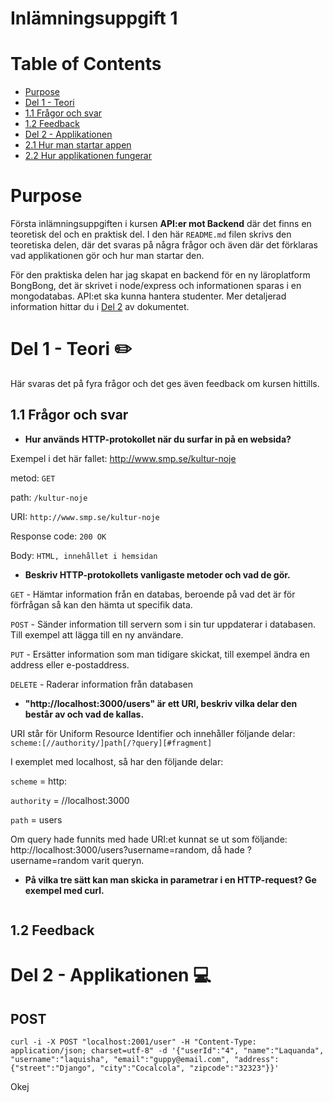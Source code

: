 # Inlämningsuppgift 1

# Table of Contents
* [Purpose](https://github.com/valentinapalma/API-Uppgift-1/blob/master/README.md#purpose)
* [Del 1 - Teori](https://github.com/valentinapalma/API-Uppgift-1/blob/master/README.md#del-1---teori)
* [1.1 Frågor och svar](https://github.com/valentinapalma/API-Uppgift-1/blob/master/README.md#11-frågor-och-svar)
* [1.2 Feedback](https://github.com/valentinapalma/API-Uppgift-1/blob/master/README.md#12-feedback)
* [Del 2 - Applikationen](https://github.com/valentinapalma/API-Uppgift-1/blob/master/README.md#del-2---applikationen)
* [2.1 Hur man startar appen]()
* [2.2 Hur applikationen fungerar]()

# Purpose
Första inlämningsuppgiften i kursen **API:er mot Backend** där det finns en teoretisk del och en praktisk del.
I den här ```README.md``` filen skrivs den teoretiska delen, där det svaras på några frågor och även där det förklaras vad applikationen gör och hur man startar den. 

För den praktiska delen har jag skapat en backend för en ny läroplatform BongBong, det är skrivet i node/express och informationen sparas i en mongodatabas. API:et ska kunna hantera studenter. Mer detaljerad information hittar du i [Del 2](https://github.com/valentinapalma/API-Uppgift-1/blob/master/README.md#applikationen) av dokumentet.

# Del 1 - Teori :pencil2:
Här svaras det på fyra frågor och det ges även feedback om kursen hittills.

## 1.1 Frågor och svar
* **Hur används HTTP-protokollet när du surfar in på en websida?**

Exempel i det här fallet: http://www.smp.se/kultur-noje

metod: ```GET```

path: ```/kultur-noje```

URI: ```http://www.smp.se/kultur-noje```

Response code: ```200 OK```

Body: ```HTML, innehållet i hemsidan```



* **Beskriv HTTP-protokollets vanligaste metoder och vad de gör.**

```GET``` - Hämtar information från en databas, beroende på vad det är för förfrågan så kan den hämta ut specifik data. 

```POST``` - Sänder information till servern som i sin tur uppdaterar i databasen. Till exempel att lägga till en ny användare.

```PUT``` - Ersätter information som man tidigare skickat, till exempel ändra en address eller e-postaddress.

```DELETE``` - Raderar information från databasen



* **"http://localhost:3000/users" är ett URI, beskriv vilka delar den består av och vad de kallas.**

URI står för Uniform Resource Identifier och innehåller följande delar:
```scheme:[//authority/]path[/?query][#fragment]```

I exemplet med localhost, så har den följande delar:

```scheme``` = http:

```authority``` = //localhost:3000

```path``` = users

Om query hade funnits med hade URI:et kunnat se ut som följande: http://localhost:3000/users?username=random,
då hade ?username=random varit queryn.


* **På vilka tre sätt kan man skicka in parametrar i en HTTP-request? Ge exempel med curl.**
```

```

## 1.2 Feedback


# Del 2 - Applikationen :computer:

## POST 
```
curl -i -X POST "localhost:2001/user" -H "Content-Type: application/json; charset=utf-8" -d '{"userId":"4", "name":"Laquanda", "username":"laquisha", "email":"guppy@email.com", "address":{"street":"Django", "city":"Cocalcola", "zipcode":"32323"}}'
```

Okej
